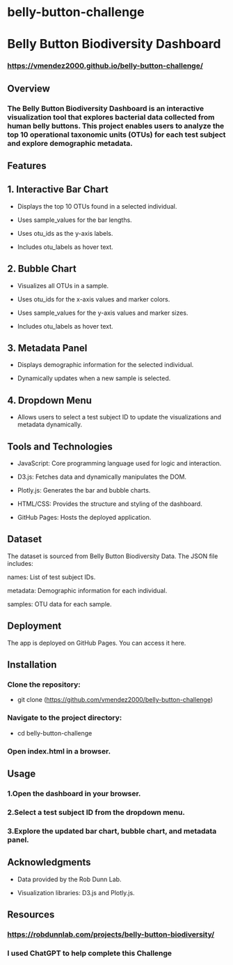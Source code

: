 # belly-button-challenge
# Belly Button Biodiversity Dashboard
### https://vmendez2000.github.io/belly-button-challenge/

## Overview

### The Belly Button Biodiversity Dashboard is an interactive visualization tool that explores bacterial data collected from human belly buttons. This project enables users to analyze the top 10 operational taxonomic units (OTUs) for each test subject and explore demographic metadata.

## Features

## 1. Interactive Bar Chart

* Displays the top 10 OTUs found in a selected individual.

* Uses sample_values for the bar lengths.

* Uses otu_ids as the y-axis labels.

* Includes otu_labels as hover text.

## 2. Bubble Chart

* Visualizes all OTUs in a sample.

* Uses otu_ids for the x-axis values and marker colors.

* Uses sample_values for the y-axis values and marker sizes.

* Includes otu_labels as hover text.

## 3. Metadata Panel

* Displays demographic information for the selected individual.

* Dynamically updates when a new sample is selected.

## 4. Dropdown Menu

* Allows users to select a test subject ID to update the visualizations and metadata dynamically.

## Tools and Technologies

* JavaScript: Core programming language used for logic and interaction.

* D3.js: Fetches data and dynamically manipulates the DOM.

* Plotly.js: Generates the bar and bubble charts.

* HTML/CSS: Provides the structure and styling of the dashboard.

* GitHub Pages: Hosts the deployed application.

## Dataset

The dataset is sourced from Belly Button Biodiversity Data. The JSON file includes:

names: List of test subject IDs.

metadata: Demographic information for each individual.

samples: OTU data for each sample.

## Deployment

The app is deployed on GitHub Pages. You can access it here.

## Installation

### Clone the repository:

* git clone (https://github.com/vmendez2000/belly-button-challenge)

### Navigate to the project directory:

* cd belly-button-challenge

### Open index.html in a browser.

## Usage

### 1.Open the dashboard in your browser.

### 2.Select a test subject ID from the dropdown menu.

### 3.Explore the updated bar chart, bubble chart, and metadata panel.

## Acknowledgments

* Data provided by the Rob Dunn Lab.

* Visualization libraries: D3.js and Plotly.js.

## Resources

### https://robdunnlab.com/projects/belly-button-biodiversity/
### I used ChatGPT to help complete this Challenge
